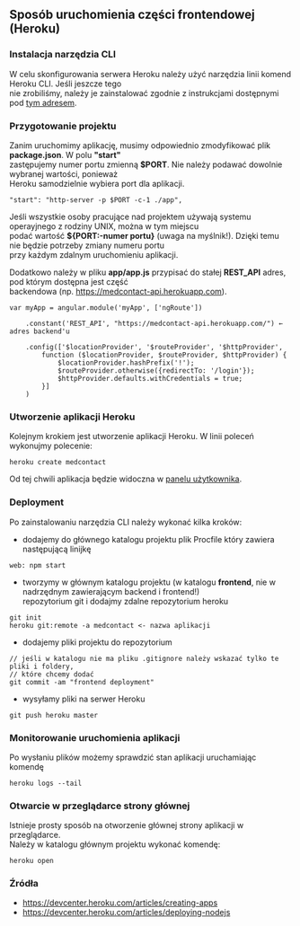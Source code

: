 ## Sposób uruchomienia części frontendowej (Heroku)

### Instalacja narzędzia CLI
W celu skonfigurowania serwera Heroku należy użyć narzędzia linii komend Heroku CLI. Jeśli jeszcze tego   
nie zrobiliśmy, należy je zainstalować zgodnie z instrukcjami dostępnymi pod [tym adresem](https://devcenter.heroku.com/articles/heroku-command-line).  

### Przygotowanie projektu
Zanim uruchomimy aplikację, musimy odpowiednio zmodyfikować plik __package.json__. W polu __"start"__  
zastępujemy numer portu zmienną __$PORT__. Nie należy podawać dowolnie wybranej wartości, ponieważ    
Heroku samodzielnie wybiera port dla aplikacji.  

```
"start": "http-server -p $PORT -c-1 ./app",
```

Jeśli wszystkie osoby pracujące nad projektem używają systemu operayjnego z rodziny UNIX, można w tym miejscu  
podać wartość __${PORT:-numer portu}__ (uwaga na myślnik!). Dzięki temu nie będzie potrzeby zmiany numeru portu    
przy każdym zdalnym uruchomieniu aplikacji.  

Dodatkowo należy w pliku __app/app.js__ przypisać do stałej __REST_API__ adres, pod którym dostępna jest część    
backendowa (np. https://medcontact-api.herokuapp.com). 

```
var myApp = angular.module('myApp', ['ngRoute'])

    .constant('REST_API', "https://medcontact-api.herokuapp.com/") ← adres backend'u

    .config(['$locationProvider', '$routeProvider', '$httpProvider',
        function ($locationProvider, $routeProvider, $httpProvider) {
            $locationProvider.hashPrefix('!');
            $routeProvider.otherwise({redirectTo: '/login'});
            $httpProvider.defaults.withCredentials = true;
        }]
    )
```

### Utworzenie aplikacji Heroku
Kolejnym krokiem jest utworzenie aplikacji Heroku. W linii poleceń wykonujmy polecenie:  

```
heroku create medcontact
```

Od tej chwili aplikacja będzie widoczna w [panelu użytkownika](https://id.heroku.com/login).

### Deployment

Po zainstalowaniu narzędzia CLI należy wykonać kilka kroków:  
* dodajemy do głównego katalogu projektu plik Procfile który zawiera następującą linijkę  
  
```
web: npm start
```

* tworzymy w głównym katalogu projektu (w katalogu __frontend__, nie w nadrzędnym zawierającym backend i frontend!)  
repozytorium git i dodajmy zdalne repozytorium heroku
   
```
git init
heroku git:remote -a medcontact <- nazwa aplikacji
```

* dodajemy pliki projektu do repozytorium
  
```
// jeśli w katalogu nie ma pliku .gitignore należy wskazać tylko te pliki i foldery,
// które chcemy dodać
git commit -am "frontend deployment"

```
* wysyłamy pliki na serwer Heroku
  
```
git push heroku master
```

### Monitorowanie uruchomienia aplikacji
Po wysłaniu plików możemy sprawdzić stan aplikacji uruchamiając komendę
  
```
heroku logs --tail
```

### Otwarcie w przeglądarce strony głównej
Istnieje prosty sposób na otworzenie głównej strony aplikacji w przeglądarce.   
Należy w katalogu głównym projektu wykonać komendę:
  
```
heroku open
```

### Źródła
* https://devcenter.heroku.com/articles/creating-apps
* https://devcenter.heroku.com/articles/deploying-nodejs


